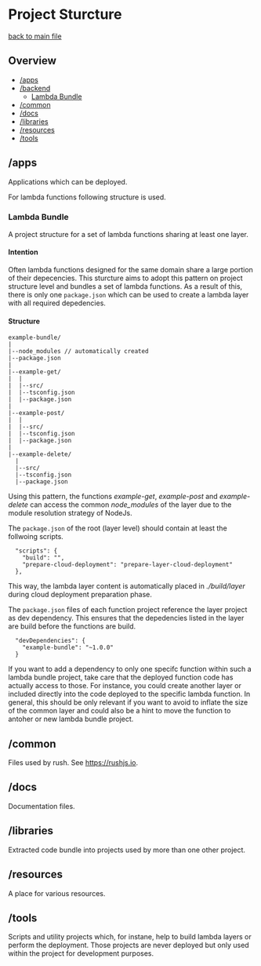 # Project Sturcture

[back to main file](../README.md)

## Overview
- [/apps](#/apps)
- [/backend](#/backend)
  - [Lambda Bundle](#lambda-bundle)
- [/common](#/common)
- [/docs](#/docs)
- [/libraries](#/libraries)
- [/resources](#/resources)
- [/tools](#/tools)

## /apps
Applications which can be deployed.

For lambda functions following structure is used.

### Lambda Bundle
A project structure for a set of lambda functions sharing at least one layer.

#### Intention
Often lambda functions designed for the same domain share a large portion of their depecencies. 
This sturcture aims to adopt this pattern on project structure level and bundles a set of lambda functions.
As a result of this, there is only one ``package.json`` which can be used to create a lambda layer with all required depedencies.

#### Structure

```
example-bundle/
|
|--node_modules // automatically created
|--package.json
|
|--example-get/
|  |
|  |--src/
|  |--tsconfig.json
|  |--package.json
|
|--example-post/
|  |
|  |--src/
|  |--tsconfig.json
|  |--package.json
|
|--example-delete/
  |
  |--src/
  |--tsconfig.json
  |--package.json
```

Using this pattern, the functions _example-get_, _example-post_ and _example-delete_ can access the common _node_modules_ of the layer due to the module resolution strategy of NodeJs.


The ```package.json``` of the root (layer level) should contain at least the follwoing scripts.
```
  "scripts": {
    "build": "",
    "prepare-cloud-deployment": "prepare-layer-cloud-deployment"
  },
```
This way, the lambda layer content is automatically placed in _./build/layer_ during cloud deployment preparation phase.

The ```package.json``` files of each function project reference the layer project as dev dependency. This ensures that the depedencies listed in the layer are build before the functions are build.
```
  "devDependencies": {
    "example-bundle": "~1.0.0"
  }
```

If you want to add a dependency to only one specifc function within such a lambda bundle project, take care that the deployed function code has actually access to those.
For instance, you could create another layer or included directly into the code deployed to the specific lambda function.
In general, this should be only relevant if you want to avoid to inflate the size of the common layer and could also be a hint to move the function to antoher or new lambda bundle project.

## /common

Files used by rush. See https://rushjs.io.

## /docs
Documentation files.

## /libraries
Extracted code bundle into projects used by more than one other project.

## /resources
A place for various resources.

## /tools
Scripts and utility projects which, for instane, help to build lambda layers or perform the deployment.
Those projects are never deployed but only used within the project for development purposes.
